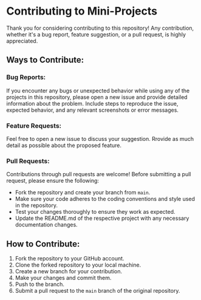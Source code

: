 # Contributing to Mini-Projects

Thank you for considering contributing to this repository!
Any contribution, whether it's a bug report, feature suggestion, or a pull request, is highly appreciated.

## Ways to Contribute:

### Bug Reports:
If you encounter any bugs or unexpected behavior while using any of the projects in this repository, please open a new issue and provide detailed information about the problem. Include steps to reproduce the issue, expected behavior, and any relevant screenshots or error messages.

### Feature Requests:
Feel free to open a new issue to discuss your suggestion. Rrovide as much detail as possible about the proposed feature.

### Pull Requests:
Contributions through pull requests are welcome! Before submitting a pull request, please ensure the following:
- Fork the repository and create your branch from `main`.
- Make sure your code adheres to the coding conventions and style used in the repository.
- Test your changes thoroughly to ensure they work as expected.
- Update the README.md of the respective project with any necessary documentation changes.

## How to Contribute:
1. Fork the repository to your GitHub account.
2. Clone the forked repository to your local machine.
3. Create a new branch for your contribution.
4. Make your changes and commit them.
5. Push to the branch.
6. Submit a pull request to the `main` branch of the original repository.
